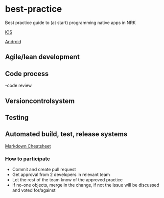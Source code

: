 # best-practice
Best practice guide to (at start) programming native apps in NRK

[iOS](iOS.md)

[Android](Android.md)

## Agile/lean development

## Code process
-code review

## Versioncontrolsystem

## Testing

## Automated build, test, release systems

[Markdown Cheatsheet](https://github.com/adam-p/markdown-here/wiki/Markdown-Cheatsheet)


### How to participate

* Commit and create pull request
* Get approval from 2 developers in relevant team
* Let the rest of the team know of the approved practice
* If no-one objects, merge in the change, if not the issue will be discussed and voted for/against
